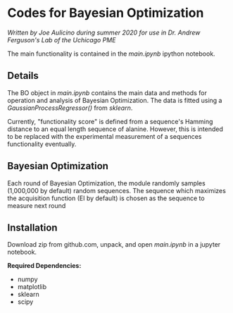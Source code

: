 # Codes for Bayesian Optimization
*Written by Joe Aulicino during summer 2020 for use in Dr. Andrew Ferguson's Lab of the Uchicago PME*

The main functionality is contained in the *main.ipynb* ipython notebook. 

## Details ##
The BO object in *main.ipynb* contains the main data and methods for operation and analysis of Bayesian Optimization. The data is fitted using a *GaussianProcessRegressor()* from *sklearn*. 

Currently, "functionality score" is defined from a sequence's Hamming distance to an equal length sequence of alanine. However, this is intended to be replaced with the experimental measurement of a sequences functionality eventually.

## Bayesian Optimization ##

Each round of Bayesian Optimization, the module randomly samples (1,000,000 by default) random sequences. The sequence which maximizes the acquisition function (EI by default) is chosen as the sequence to measure next round

## Installation ##
Download zip from github.com, unpack, and open *main.ipynb* in a jupyter notebook.

**Required Dependencies:** 
- numpy
- matplotlib
- sklearn
- scipy

